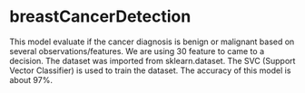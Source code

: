 # breastCancerDetection
This model evaluate if the cancer diagnosis is benign or malignant based on several observations/features. We are using 30 feature to came to a decision. The dataset was imported from sklearn.dataset. The SVC (Support Vector Classifier) is used to train the dataset. The accuracy of this model is about 97%.

